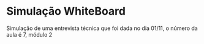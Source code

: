 # Simulação WhiteBoard
Simulação de uma entrevista técnica que foi dada no dia 01/11, o número da aula é 7, módulo 2
 
